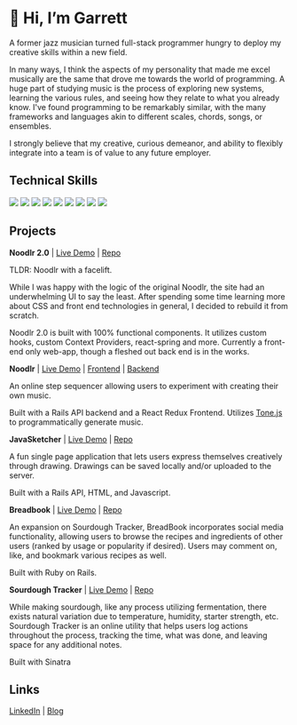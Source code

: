 # 👋 Hi, I’m Garrett
A former jazz musician turned full-stack programmer hungry to deploy my creative skills within a new field.

In many ways, I think the aspects of my personality that made me excel musically are the same that drove me towards the world of programming. A huge part of studying music is the process of exploring new systems, learning the various rules, and seeing how they relate to what you already know. I've found programming to be remarkably similar, with the many frameworks and languages akin to different scales, chords, songs, or ensembles.

I strongly believe that my creative, curious demeanor, and ability to flexibly integrate into a team is of value to any future employer.

## Technical Skills
<span>
  <img src="https://icongr.am/devicon/rails-plain-wordmark.svg?size=60&color=ff0000" />
  <img src="https://icongr.am/devicon/react-original-wordmark.svg?size=60&color=currentColor" />
  <img src="https://icongr.am/devicon/javascript-original.svg?size=60&color=currentColor" />
  <img src="https://icongr.am/devicon/ruby-original-wordmark.svg?size=60&color=ff0000" />
  <img src="https://icongr.am/devicon/postgresql-original-wordmark.svg?size=60&color=ffffff" />
  <img src="https://icongr.am/devicon/heroku-original.svg?size=60&color=currentColor" />
  <img src="https://icongr.am/devicon/bootstrap-plain-wordmark.svg?size=60&color=00ffbf" />
  <img src="https://icongr.am/devicon/html5-original-wordmark.svg?size=60&color=ff5c5c" />
  <img src="https://icongr.am/devicon/git-original.svg?size=60&color=ff5c5c" />
</span>

## Projects
**Noodlr 2.0** | <a href="https://noodlr.netlify.app" target="_blank">Live Demo</a> | [Repo](https://github.com/Garrett-Bodley/noodlr-2.0)

TLDR: Noodlr with a facelift.

While I was happy with the logic of the original Noodlr, the site had an underwhelming UI to say the least. After spending some time learning more about CSS and front end technologies in general, I decided to rebuild it from scratch.

Noodlr 2.0 is built with 100% functional components. It utilizes custom hooks, custom Context Providers, react-spring and more. Currently a front-end only web-app, though a fleshed out back end is in the works.

**Noodlr** | <a href="https://practical-pare-d3cda2.netlify.app/" target="_blank">Live Demo</a> | [Frontend](https://github.com/Garrett-Bodley/noodlr-frontend) | [Backend](https://github.com/Garrett-Bodley/noodlr-backend)

An online step sequencer allowing users to experiment with creating their own music.

Built with a Rails API backend and a React Redux Frontend. Utilizes [Tone.js](https://tonejs.github.io/) to programmatically generate music.

**JavaSketcher** | <a href="https://stoic-ride-9fda3f.netlify.app/" target="_blank">Live Demo</a> | [Repo](https://github.com/Garrett-Bodley/JavaSketcher)

A fun single page application that lets users express themselves creatively through drawing. Drawings can be saved locally and/or uploaded to the server.

Built with a Rails API, HTML, and Javascript. 

**Breadbook** | <a href="https://breadbook.herokuapp.com/" target="_blank">Live Demo</a> | [Repo](https://github.com/Garrett-Bodley/BreadBook)

An expansion on Sourdough Tracker, BreadBook incorporates social media functionality, allowing users to browse the recipes and ingredients of other users (ranked by usage or popularity if desired). Users may comment on, like, and bookmark various recipes as well.

Built with Ruby on Rails.

**Sourdough Tracker** | <a href="https://sourdough-trackr.herokuapp.com/" target="_blank">Live Demo</a> | [Repo](https://github.com/Garrett-Bodley/sourdough-tracker)

While making sourdough, like any process utilizing fermentation, there exists natural variation due to temperature, humidity, starter strength, etc. Sourdough Tracker is an online utility that helps users log actions throughout the process, tracking the time, what was done, and leaving space for any additional notes.

Built with Sinatra

## Links
[LinkedIn](https://www.linkedin.com/in/garrett-bodley/) | [Blog](https://garrett-bodley.medium.com/)
